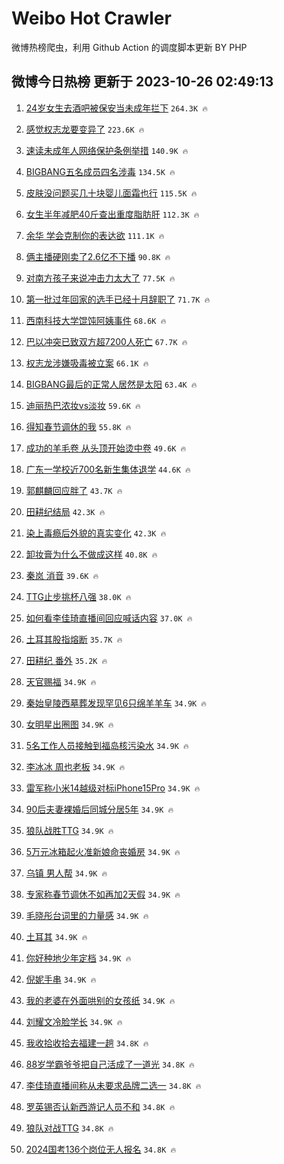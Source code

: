 # Weibo Hot Crawler 



微博热榜爬虫，利用 Github Action 的调度脚本更新 BY PHP 


## 微博今日热榜 更新于 2023-10-26 02:49:13 
1. [24岁女生去酒吧被保安当未成年拦下](https://s.weibo.com/weibo?q=%2324%E5%B2%81%E5%A5%B3%E7%94%9F%E5%8E%BB%E9%85%92%E5%90%A7%E8%A2%AB%E4%BF%9D%E5%AE%89%E5%BD%93%E6%9C%AA%E6%88%90%E5%B9%B4%E6%8B%A6%E4%B8%8B%23&t=31&band_rank=1&Refer=top) `264.3K 🔥` 

1. [感觉权志龙要变异了](https://s.weibo.com/weibo?q=%23%E6%84%9F%E8%A7%89%E6%9D%83%E5%BF%97%E9%BE%99%E8%A6%81%E5%8F%98%E5%BC%82%E4%BA%86%23&t=31&band_rank=2&Refer=top) `223.6K 🔥` 

1. [速读未成年人网络保护条例举措](https://s.weibo.com/weibo?q=%23%E9%80%9F%E8%AF%BB%E6%9C%AA%E6%88%90%E5%B9%B4%E4%BA%BA%E7%BD%91%E7%BB%9C%E4%BF%9D%E6%8A%A4%E6%9D%A1%E4%BE%8B%E4%B8%BE%E6%8E%AA%23&t=31&band_rank=3&Refer=top) `140.9K 🔥` 

1. [BIGBANG五名成员四名涉毒](https://s.weibo.com/weibo?q=%23BIGBANG%E4%BA%94%E5%90%8D%E6%88%90%E5%91%98%E5%9B%9B%E5%90%8D%E6%B6%89%E6%AF%92%23&t=31&band_rank=4&Refer=top) `134.5K 🔥` 

1. [皮肤没问题买几十块婴儿面霜也行](https://s.weibo.com/weibo?q=%23%E7%9A%AE%E8%82%A4%E6%B2%A1%E9%97%AE%E9%A2%98%E4%B9%B0%E5%87%A0%E5%8D%81%E5%9D%97%E5%A9%B4%E5%84%BF%E9%9D%A2%E9%9C%9C%E4%B9%9F%E8%A1%8C%23&t=31&band_rank=5&Refer=top) `115.5K 🔥` 

1. [女生半年减肥40斤查出重度脂肪肝](https://s.weibo.com/weibo?q=%23%E5%A5%B3%E7%94%9F%E5%8D%8A%E5%B9%B4%E5%87%8F%E8%82%A540%E6%96%A4%E6%9F%A5%E5%87%BA%E9%87%8D%E5%BA%A6%E8%84%82%E8%82%AA%E8%82%9D%23&t=31&band_rank=6&Refer=top) `112.3K 🔥` 

1. [余华 学会克制你的表达欲](https://s.weibo.com/weibo?q=%E4%BD%99%E5%8D%8E%20%E5%AD%A6%E4%BC%9A%E5%85%8B%E5%88%B6%E4%BD%A0%E7%9A%84%E8%A1%A8%E8%BE%BE%E6%AC%B2&t=31&band_rank=7&Refer=top) `111.1K 🔥` 

1. [俩主播硬刚卖了2.6亿不下播](https://s.weibo.com/weibo?q=%23%E4%BF%A9%E4%B8%BB%E6%92%AD%E7%A1%AC%E5%88%9A%E5%8D%96%E4%BA%862.6%E4%BA%BF%E4%B8%8D%E4%B8%8B%E6%92%AD%23&t=31&band_rank=8&Refer=top) `90.8K 🔥` 

1. [对南方孩子来说冲击力太大了](https://s.weibo.com/weibo?q=%E5%AF%B9%E5%8D%97%E6%96%B9%E5%AD%A9%E5%AD%90%E6%9D%A5%E8%AF%B4%E5%86%B2%E5%87%BB%E5%8A%9B%E5%A4%AA%E5%A4%A7%E4%BA%86&t=31&band_rank=9&Refer=top) `77.5K 🔥` 

1. [第一批过年回家的选手已经十月辞职了](https://s.weibo.com/weibo?q=%23%E7%AC%AC%E4%B8%80%E6%89%B9%E8%BF%87%E5%B9%B4%E5%9B%9E%E5%AE%B6%E7%9A%84%E9%80%89%E6%89%8B%E5%B7%B2%E7%BB%8F%E5%8D%81%E6%9C%88%E8%BE%9E%E8%81%8C%E4%BA%86%23&t=31&band_rank=10&Refer=top) `71.7K 🔥` 

1. [西南科技大学馄饨阿姨事件](https://s.weibo.com/weibo?q=%23%E8%A5%BF%E5%8D%97%E7%A7%91%E6%8A%80%E5%A4%A7%E5%AD%A6%E9%A6%84%E9%A5%A8%E9%98%BF%E5%A7%A8%E4%BA%8B%E4%BB%B6%23&t=31&band_rank=11&Refer=top) `68.6K 🔥` 

1. [巴以冲突已致双方超7200人死亡](https://s.weibo.com/weibo?q=%23%E5%B7%B4%E4%BB%A5%E5%86%B2%E7%AA%81%E5%B7%B2%E8%87%B4%E5%8F%8C%E6%96%B9%E8%B6%857200%E4%BA%BA%E6%AD%BB%E4%BA%A1%23&t=31&band_rank=12&Refer=top) `67.7K 🔥` 

1. [权志龙涉嫌吸毒被立案](https://s.weibo.com/weibo?q=%23%E6%9D%83%E5%BF%97%E9%BE%99%E6%B6%89%E5%AB%8C%E5%90%B8%E6%AF%92%E8%A2%AB%E7%AB%8B%E6%A1%88%23&t=31&band_rank=13&Refer=top) `66.1K 🔥` 

1. [BIGBANG最后的正常人居然是太阳](https://s.weibo.com/weibo?q=%23BIGBANG%E6%9C%80%E5%90%8E%E7%9A%84%E6%AD%A3%E5%B8%B8%E4%BA%BA%E5%B1%85%E7%84%B6%E6%98%AF%E5%A4%AA%E9%98%B3%23&t=31&band_rank=14&Refer=top) `63.4K 🔥` 

1. [迪丽热巴浓妆vs淡妆](https://s.weibo.com/weibo?q=%23%E8%BF%AA%E4%B8%BD%E7%83%AD%E5%B7%B4%E6%B5%93%E5%A6%86vs%E6%B7%A1%E5%A6%86%23&t=31&band_rank=15&Refer=top) `59.6K 🔥` 

1. [得知春节调休的我](https://s.weibo.com/weibo?q=%23%E5%BE%97%E7%9F%A5%E6%98%A5%E8%8A%82%E8%B0%83%E4%BC%91%E7%9A%84%E6%88%91%23&t=31&band_rank=16&Refer=top) `55.8K 🔥` 

1. [成功的羊毛卷 从头顶开始烫中卷](https://s.weibo.com/weibo?q=%E6%88%90%E5%8A%9F%E7%9A%84%E7%BE%8A%E6%AF%9B%E5%8D%B7%20%E4%BB%8E%E5%A4%B4%E9%A1%B6%E5%BC%80%E5%A7%8B%E7%83%AB%E4%B8%AD%E5%8D%B7&t=31&band_rank=17&Refer=top) `49.6K 🔥` 

1. [广东一学校近700名新生集体退学](https://s.weibo.com/weibo?q=%23%E5%B9%BF%E4%B8%9C%E4%B8%80%E5%AD%A6%E6%A0%A1%E8%BF%91700%E5%90%8D%E6%96%B0%E7%94%9F%E9%9B%86%E4%BD%93%E9%80%80%E5%AD%A6%23&t=31&band_rank=18&Refer=top) `44.6K 🔥` 

1. [郭麒麟回应胖了](https://s.weibo.com/weibo?q=%23%E9%83%AD%E9%BA%92%E9%BA%9F%E5%9B%9E%E5%BA%94%E8%83%96%E4%BA%86%23&t=31&band_rank=19&Refer=top) `43.7K 🔥` 

1. [田耕纪结局](https://s.weibo.com/weibo?q=%23%E7%94%B0%E8%80%95%E7%BA%AA%E7%BB%93%E5%B1%80%23&t=31&band_rank=20&Refer=top) `42.3K 🔥` 

1. [染上毒瘾后外貌的真实变化](https://s.weibo.com/weibo?q=%23%E6%9F%93%E4%B8%8A%E6%AF%92%E7%98%BE%E5%90%8E%E5%A4%96%E8%B2%8C%E7%9A%84%E7%9C%9F%E5%AE%9E%E5%8F%98%E5%8C%96%23&t=31&band_rank=21&Refer=top) `42.3K 🔥` 

1. [卸妆膏为什么不做成这样](https://s.weibo.com/weibo?q=%E5%8D%B8%E5%A6%86%E8%86%8F%E4%B8%BA%E4%BB%80%E4%B9%88%E4%B8%8D%E5%81%9A%E6%88%90%E8%BF%99%E6%A0%B7&t=31&band_rank=22&Refer=top) `40.8K 🔥` 

1. [秦岚 消音](https://s.weibo.com/weibo?q=%E7%A7%A6%E5%B2%9A%20%E6%B6%88%E9%9F%B3&t=31&band_rank=23&Refer=top) `39.6K 🔥` 

1. [TTG止步挑杯八强](https://s.weibo.com/weibo?q=TTG%E6%AD%A2%E6%AD%A5%E6%8C%91%E6%9D%AF%E5%85%AB%E5%BC%BA&t=31&band_rank=24&Refer=top) `38.0K 🔥` 

1. [如何看李佳琦直播间回应喊话内容](https://s.weibo.com/weibo?q=%23%E5%A6%82%E4%BD%95%E7%9C%8B%E6%9D%8E%E4%BD%B3%E7%90%A6%E7%9B%B4%E6%92%AD%E9%97%B4%E5%9B%9E%E5%BA%94%E5%96%8A%E8%AF%9D%E5%86%85%E5%AE%B9%23&t=31&band_rank=25&Refer=top) `37.0K 🔥` 

1. [土耳其股指熔断](https://s.weibo.com/weibo?q=%23%E5%9C%9F%E8%80%B3%E5%85%B6%E8%82%A1%E6%8C%87%E7%86%94%E6%96%AD%23&t=31&band_rank=26&Refer=top) `35.7K 🔥` 

1. [田耕纪 番外](https://s.weibo.com/weibo?q=%E7%94%B0%E8%80%95%E7%BA%AA%20%E7%95%AA%E5%A4%96&t=31&band_rank=27&Refer=top) `35.2K 🔥` 

1. [天官赐福](https://s.weibo.com/weibo?q=%E5%A4%A9%E5%AE%98%E8%B5%90%E7%A6%8F&t=31&band_rank=28&Refer=top) `34.9K 🔥` 

1. [秦始皇陵西墓葬发现罕见6只绵羊羊车](https://s.weibo.com/weibo?q=%23%E7%A7%A6%E5%A7%8B%E7%9A%87%E9%99%B5%E8%A5%BF%E5%A2%93%E8%91%AC%E5%8F%91%E7%8E%B0%E7%BD%95%E8%A7%816%E5%8F%AA%E7%BB%B5%E7%BE%8A%E7%BE%8A%E8%BD%A6%23&t=31&band_rank=29&Refer=top) `34.9K 🔥` 

1. [女明星出圈图](https://s.weibo.com/weibo?q=%E5%A5%B3%E6%98%8E%E6%98%9F%E5%87%BA%E5%9C%88%E5%9B%BE&t=31&band_rank=30&Refer=top) `34.9K 🔥` 

1. [5名工作人员接触到福岛核污染水](https://s.weibo.com/weibo?q=%235%E5%90%8D%E5%B7%A5%E4%BD%9C%E4%BA%BA%E5%91%98%E6%8E%A5%E8%A7%A6%E5%88%B0%E7%A6%8F%E5%B2%9B%E6%A0%B8%E6%B1%A1%E6%9F%93%E6%B0%B4%23&t=31&band_rank=31&Refer=top) `34.9K 🔥` 

1. [李冰冰 周也老板](https://s.weibo.com/weibo?q=%E6%9D%8E%E5%86%B0%E5%86%B0%20%E5%91%A8%E4%B9%9F%E8%80%81%E6%9D%BF&t=31&band_rank=32&Refer=top) `34.9K 🔥` 

1. [雷军称小米14越级对标iPhone15Pro](https://s.weibo.com/weibo?q=%23%E9%9B%B7%E5%86%9B%E7%A7%B0%E5%B0%8F%E7%B1%B314%E8%B6%8A%E7%BA%A7%E5%AF%B9%E6%A0%87iPhone15Pro%23&t=31&band_rank=33&Refer=top) `34.9K 🔥` 

1. [90后夫妻裸婚后同城分居5年](https://s.weibo.com/weibo?q=%2390%E5%90%8E%E5%A4%AB%E5%A6%BB%E8%A3%B8%E5%A9%9A%E5%90%8E%E5%90%8C%E5%9F%8E%E5%88%86%E5%B1%855%E5%B9%B4%23&t=31&band_rank=34&Refer=top) `34.9K 🔥` 

1. [狼队战胜TTG](https://s.weibo.com/weibo?q=%E7%8B%BC%E9%98%9F%E6%88%98%E8%83%9CTTG&t=31&band_rank=35&Refer=top) `34.9K 🔥` 

1. [5万元冰箱起火准新娘命丧婚房](https://s.weibo.com/weibo?q=%235%E4%B8%87%E5%85%83%E5%86%B0%E7%AE%B1%E8%B5%B7%E7%81%AB%E5%87%86%E6%96%B0%E5%A8%98%E5%91%BD%E4%B8%A7%E5%A9%9A%E6%88%BF%23&t=31&band_rank=36&Refer=top) `34.9K 🔥` 

1. [乌镇 男人帮](https://s.weibo.com/weibo?q=%E4%B9%8C%E9%95%87%20%E7%94%B7%E4%BA%BA%E5%B8%AE&t=31&band_rank=37&Refer=top) `34.9K 🔥` 

1. [专家称春节调休不如再加2天假](https://s.weibo.com/weibo?q=%23%E4%B8%93%E5%AE%B6%E7%A7%B0%E6%98%A5%E8%8A%82%E8%B0%83%E4%BC%91%E4%B8%8D%E5%A6%82%E5%86%8D%E5%8A%A02%E5%A4%A9%E5%81%87%23&t=31&band_rank=38&Refer=top) `34.9K 🔥` 

1. [毛晓彤台词里的力量感](https://s.weibo.com/weibo?q=%23%E6%AF%9B%E6%99%93%E5%BD%A4%E5%8F%B0%E8%AF%8D%E9%87%8C%E7%9A%84%E5%8A%9B%E9%87%8F%E6%84%9F%23&t=31&band_rank=39&Refer=top) `34.9K 🔥` 

1. [土耳其](https://s.weibo.com/weibo?q=%23%E5%9C%9F%E8%80%B3%E5%85%B6%23&t=31&band_rank=40&Refer=top) `34.9K 🔥` 

1. [你好种地少年定档](https://s.weibo.com/weibo?q=%23%E4%BD%A0%E5%A5%BD%E7%A7%8D%E5%9C%B0%E5%B0%91%E5%B9%B4%E5%AE%9A%E6%A1%A3%23&t=31&band_rank=41&Refer=top) `34.9K 🔥` 

1. [倪妮手串](https://s.weibo.com/weibo?q=%23%E5%80%AA%E5%A6%AE%E6%89%8B%E4%B8%B2%23&t=31&band_rank=42&Refer=top) `34.9K 🔥` 

1. [我的老婆在外面哄别的女孩纸](https://s.weibo.com/weibo?q=%23%E6%88%91%E7%9A%84%E8%80%81%E5%A9%86%E5%9C%A8%E5%A4%96%E9%9D%A2%E5%93%84%E5%88%AB%E7%9A%84%E5%A5%B3%E5%AD%A9%E7%BA%B8%23&t=31&band_rank=43&Refer=top) `34.9K 🔥` 

1. [刘耀文冷脸学长](https://s.weibo.com/weibo?q=%23%E5%88%98%E8%80%80%E6%96%87%E5%86%B7%E8%84%B8%E5%AD%A6%E9%95%BF%23&t=31&band_rank=44&Refer=top) `34.9K 🔥` 

1. [我收拾收拾去福建一趟](https://s.weibo.com/weibo?q=%E6%88%91%E6%94%B6%E6%8B%BE%E6%94%B6%E6%8B%BE%E5%8E%BB%E7%A6%8F%E5%BB%BA%E4%B8%80%E8%B6%9F&t=31&band_rank=45&Refer=top) `34.8K 🔥` 

1. [88岁学霸爷爷把自己活成了一道光](https://s.weibo.com/weibo?q=%2388%E5%B2%81%E5%AD%A6%E9%9C%B8%E7%88%B7%E7%88%B7%E6%8A%8A%E8%87%AA%E5%B7%B1%E6%B4%BB%E6%88%90%E4%BA%86%E4%B8%80%E9%81%93%E5%85%89%23&t=31&band_rank=46&Refer=top) `34.8K 🔥` 

1. [李佳琦直播间称从未要求品牌二选一](https://s.weibo.com/weibo?q=%23%E6%9D%8E%E4%BD%B3%E7%90%A6%E7%9B%B4%E6%92%AD%E9%97%B4%E7%A7%B0%E4%BB%8E%E6%9C%AA%E8%A6%81%E6%B1%82%E5%93%81%E7%89%8C%E4%BA%8C%E9%80%89%E4%B8%80%23&t=31&band_rank=47&Refer=top) `34.8K 🔥` 

1. [罗英锡否认新西游记人员不和](https://s.weibo.com/weibo?q=%23%E7%BD%97%E8%8B%B1%E9%94%A1%E5%90%A6%E8%AE%A4%E6%96%B0%E8%A5%BF%E6%B8%B8%E8%AE%B0%E4%BA%BA%E5%91%98%E4%B8%8D%E5%92%8C%23&t=31&band_rank=48&Refer=top) `34.8K 🔥` 

1. [狼队对战TTG](https://s.weibo.com/weibo?q=%23%E7%8B%BC%E9%98%9F%E5%AF%B9%E6%88%98TTG%23&t=31&band_rank=49&Refer=top) `34.8K 🔥` 

1. [2024国考136个岗位无人报名](https://s.weibo.com/weibo?q=%232024%E5%9B%BD%E8%80%83136%E4%B8%AA%E5%B2%97%E4%BD%8D%E6%97%A0%E4%BA%BA%E6%8A%A5%E5%90%8D%23&t=31&band_rank=50&Refer=top) `34.8K 🔥` 

